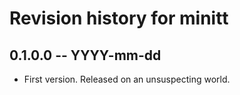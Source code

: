 # Revision history for minitt

## 0.1.0.0 -- YYYY-mm-dd

* First version. Released on an unsuspecting world.
